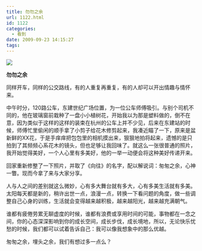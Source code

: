 ```yaml
---
title: 勿勿之余
url: 1122.html
id: 1122
categories:
  - 看到
date: 2009-09-23 14:15:27
tags:
---
```


![](http://photo.guolaijie.com/rooufer/attachments/month_0909/c2009923141352.jpg)  
  

**勿勿之余**

  
同样开车，同样的公交路线，有的人重复再重复，有的人却可以开出情趣与情怀来。  
  
中午时分，120路公车，东建世纪广场位置，为一位公车师傅吸引。与别个司机不同的，他在玻璃窗前栽种了一盘小小植树花，开始我以为那是塑料做的，倒不在意，因为类似于这样的这样的装束在杭州的公车上并不少见，后来在东建站的时候，师傅忙里偷闲的顺手拿了小剪子给花木修剪起来，我凑近瞄了一下，原来是盆新鲜的XX花，于是手痒痒把包包里的相机摸出来，狠狠地拍将起来，遗憾的是只拍到了其频频心系花木的镜头，但也足够让我回味了。就这么一张很普通的照片，我开始觉得美好，一个人心里有多美好，他的一举一动便会将这种美好传递开来。  
  
回家重新修整了一下照片，并取了《向往》的名字，配以解说词：匆匆之余，心神一瞥。现而今拿了来与大家分享。  
  
人与人之间的差别就这么微妙，心有多大舞台就有多大，心有多美生活就有多美。太阳每天都是新的，稍许出世一点，浪漫一点，转换一下看问题的角度，做一些调整自己心身的训练，生活就会变得越来越积极，越来越阳光，越来越充满朝气。  
  
谁都有疲倦劳累无聊虚度的时候，谁都有浪费或享用时间的可能，事物都在一念之间，你的心态深深影响到你的成长空间，成长步伐，成长境地，所以，无论快乐忧愁的时候，我们都可以试着告诉自己：我可以像我想象中的那么优越。  
  
匆匆之余，埋头之余，我们有想过多一点么？